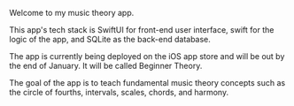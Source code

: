 Welcome to my music theory app.

This app's tech stack is SwiftUI for front-end user interface, swift for the logic of the app, and SQLite as the back-end database.

The app is currently being deployed on the iOS app store and will be out by the end of January. It will be called Beginner Theory.

The goal of the app is to teach fundamental music theory concepts such as the circle of fourths, intervals, scales, chords, and harmony.
